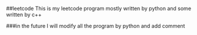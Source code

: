 ##leetcode
This is my leetcode program
mostly written by python and some written by c++

###in the future
I will modify all the program by python and add comment